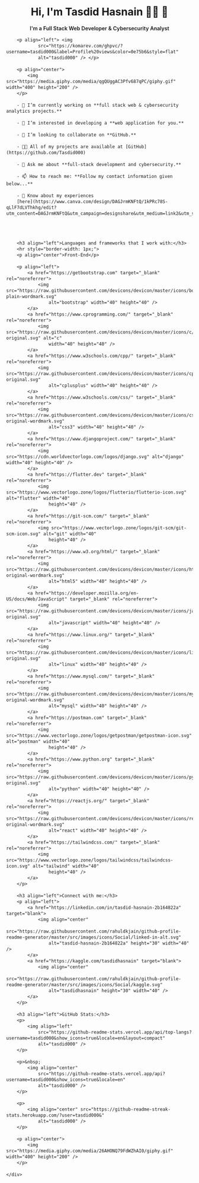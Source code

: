 <!DOCTYPE html>
<html lang="en">

<head>
    <meta charset="UTF-8">
    <meta name="viewport" content="width=device-width, initial-scale=1.0">
    <title>Document</title>
    <link href="https://cdn.jsdelivr.net/npm/bootstrap@5.0.2/dist/css/bootstrap.min.css" rel="stylesheet"
        integrity="sha384-EVSTQN3/azprG1Anm3QDgpJLIm9Nao0Yz1ztcQTwFspd3yD65VohhpuuCOmLASjC" crossorigin="anonymous">
</head>

<body>
    <div class="container my-3">
        <h1 align="center" style="margin-top: 8%;"><strong>Hi, I'm Tasdid Hasnain</strong> 👋🏾 🙂</h1>
        <p align="center" style="font-weight: 600;">I'm a Full Stack Web Developer & Cybersecurity Analyst</p>

        <p align="left"> <img
                src="https://komarev.com/ghpvc/?username=tasdid000&label=Profile%20views&color=0e75b6&style=flat"
                alt="tasdid000" /> </p>

        <p align="center">
            <img src="https://media.giphy.com/media/qgQUggAC3Pfv687qPC/giphy.gif" width="400" height="200" />
        </p>

        - 🔭 I’m currently working on **full stack web & cybersecurity analytics projects.**

        - 🌱 I’m interested in developing a **web application for you.**

        - 👯 I’m looking to collaborate on **GitHub.**

        - 👨‍💻 All of my projects are available at [GitHub](https://github.com/Tasdid000)

        - 💬 Ask me about **full-stack development and cybersecurity.**

        - 📫 How to reach me: **Follow my contact information given below...**

        - 📄 Know about my experiences
        [here](https://www.canva.com/design/DAGJrmKNFtQ/1kPRc78S-qLlF7dLVThkhg/edit?utm_content=DAGJrmKNFtQ&utm_campaign=designshare&utm_medium=link2&utm_source=sharebutton)




        <h3 align="left">Languages and frameworks that I work with:</h3>
        <hr style="border-width: 1px;">
        <p align="center">Front-End</p>

        <p align="left">
            <a href="https://getbootstrap.com" target="_blank" rel="noreferrer">
                <img src="https://raw.githubusercontent.com/devicons/devicon/master/icons/bootstrap/bootstrap-plain-wordmark.svg"
                    alt="bootstrap" width="40" height="40" />
            </a>
            <a href="https://www.cprogramming.com/" target="_blank" rel="noreferrer">
                <img src="https://raw.githubusercontent.com/devicons/devicon/master/icons/c/c-original.svg" alt="c"
                    width="40" height="40" />
            </a>
            <a href="https://www.w3schools.com/cpp/" target="_blank" rel="noreferrer">
                <img src="https://raw.githubusercontent.com/devicons/devicon/master/icons/cplusplus/cplusplus-original.svg"
                    alt="cplusplus" width="40" height="40" />
            </a>
            <a href="https://www.w3schools.com/css/" target="_blank" rel="noreferrer">
                <img src="https://raw.githubusercontent.com/devicons/devicon/master/icons/css3/css3-original-wordmark.svg"
                    alt="css3" width="40" height="40" />
            </a>
            <a href="https://www.djangoproject.com/" target="_blank" rel="noreferrer">
                <img src="https://cdn.worldvectorlogo.com/logos/django.svg" alt="django" width="40" height="40" />
            </a>
            <a href="https://flutter.dev" target="_blank" rel="noreferrer">
                <img src="https://www.vectorlogo.zone/logos/flutterio/flutterio-icon.svg" alt="flutter" width="40"
                    height="40" />
            </a>
            <a href="https://git-scm.com/" target="_blank" rel="noreferrer">
                <img src="https://www.vectorlogo.zone/logos/git-scm/git-scm-icon.svg" alt="git" width="40"
                    height="40" />
            </a>
            <a href="https://www.w3.org/html/" target="_blank" rel="noreferrer">
                <img src="https://raw.githubusercontent.com/devicons/devicon/master/icons/html5/html5-original-wordmark.svg"
                    alt="html5" width="40" height="40" />
            </a>
            <a href="https://developer.mozilla.org/en-US/docs/Web/JavaScript" target="_blank" rel="noreferrer">
                <img src="https://raw.githubusercontent.com/devicons/devicon/master/icons/javascript/javascript-original.svg"
                    alt="javascript" width="40" height="40" />
            </a>
            <a href="https://www.linux.org/" target="_blank" rel="noreferrer">
                <img src="https://raw.githubusercontent.com/devicons/devicon/master/icons/linux/linux-original.svg"
                    alt="linux" width="40" height="40" />
            </a>
            <a href="https://www.mysql.com/" target="_blank" rel="noreferrer">
                <img src="https://raw.githubusercontent.com/devicons/devicon/master/icons/mysql/mysql-original-wordmark.svg"
                    alt="mysql" width="40" height="40" />
            </a>
            <a href="https://postman.com" target="_blank" rel="noreferrer">
                <img src="https://www.vectorlogo.zone/logos/getpostman/getpostman-icon.svg" alt="postman" width="40"
                    height="40" />
            </a>
            <a href="https://www.python.org" target="_blank" rel="noreferrer">
                <img src="https://raw.githubusercontent.com/devicons/devicon/master/icons/python/python-original.svg"
                    alt="python" width="40" height="40" />
            </a>
            <a href="https://reactjs.org/" target="_blank" rel="noreferrer">
                <img src="https://raw.githubusercontent.com/devicons/devicon/master/icons/react/react-original-wordmark.svg"
                    alt="react" width="40" height="40" />
            </a>
            <a href="https://tailwindcss.com/" target="_blank" rel="noreferrer">
                <img src="https://www.vectorlogo.zone/logos/tailwindcss/tailwindcss-icon.svg" alt="tailwind" width="40"
                    height="40" />
            </a>
        </p>

        <h3 align="left">Connect with me:</h3>
        <p align="left">
            <a href="https://linkedin.com/in/tasdid-hasnain-2b164822a" target="blank">
                <img align="center"
                    src="https://raw.githubusercontent.com/rahuldkjain/github-profile-readme-generator/master/src/images/icons/Social/linked-in-alt.svg"
                    alt="tasdid-hasnain-2b164822a" height="30" width="40" />
            </a>
            <a href="https://kaggle.com/tasdidhasnain" target="blank">
                <img align="center"
                    src="https://raw.githubusercontent.com/rahuldkjain/github-profile-readme-generator/master/src/images/icons/Social/kaggle.svg"
                    alt="tasdidhasnain" height="30" width="40" />
            </a>
        </p>

        <h3 align="left">GitHub Stats:</h3>
        <p>
            <img align="left"
                src="https://github-readme-stats.vercel.app/api/top-langs?username=tasdid000&show_icons=true&locale=en&layout=compact"
                alt="tasdid000" />
        </p>

        <p>&nbsp;
            <img align="center"
                src="https://github-readme-stats.vercel.app/api?username=tasdid000&show_icons=true&locale=en"
                alt="tasdid000" />
        </p>

        <p>
            <img align="center" src="https://github-readme-streak-stats.herokuapp.com/?user=tasdid000&"
                alt="tasdid000" />
        </p>

        <p align="center">
            <img src="https://media.giphy.com/media/26AHONQ79FdWZhAI0/giphy.gif" width="400" height="200" />
        </p>

    </div>
</body>

</html>
